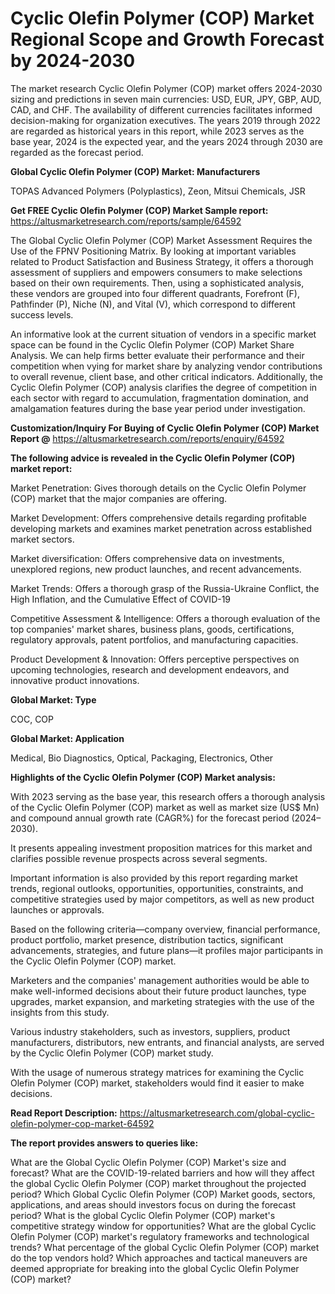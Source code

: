 <h1>Cyclic Olefin Polymer (COP) Market Regional Scope and Growth Forecast by 2024-2030 </h1>

The market research Cyclic Olefin Polymer (COP) market offers 2024-2030 sizing and predictions in seven main currencies: USD, EUR, JPY, GBP, AUD, CAD, and CHF. The availability of different currencies facilitates informed decision-making for organization executives. The years 2019 through 2022 are regarded as historical years in this report, while 2023 serves as the base year, 2024 is the expected year, and the years 2024 through 2030 are regarded as the forecast period.

<b>Global Cyclic Olefin Polymer (COP) Market: Manufacturers</b>

TOPAS Advanced Polymers (Polyplastics), Zeon, Mitsui Chemicals, JSR

<b>Get FREE Cyclic Olefin Polymer (COP) Market Sample report:</b> <a href="https://altusmarketresearch.com/reports/sample/64592">https://altusmarketresearch.com/reports/sample/64592</a>

The Global Cyclic Olefin Polymer (COP) Market Assessment Requires the Use of the FPNV Positioning Matrix. By looking at important variables related to Product Satisfaction and Business Strategy, it offers a thorough assessment of suppliers and empowers consumers to make selections based on their own requirements. Then, using a sophisticated analysis, these vendors are grouped into four different quadrants, Forefront (F), Pathfinder (P), Niche (N), and Vital (V), which correspond to different success levels.

An informative look at the current situation of vendors in a specific market space can be found in the Cyclic Olefin Polymer (COP) Market Share Analysis. We can help firms better evaluate their performance and their competition when vying for market share by analyzing vendor contributions to overall revenue, client base, and other critical indicators. Additionally, the Cyclic Olefin Polymer (COP) analysis clarifies the degree of competition in each sector with regard to accumulation, fragmentation domination, and amalgamation features during the base year period under investigation.

<b>Customization/Inquiry For Buying of Cyclic Olefin Polymer (COP) Market Report @</b> <a href="https://altusmarketresearch.com/reports/enquiry/64592">https://altusmarketresearch.com/reports/enquiry/64592</a>

<b>The following advice is revealed in the Cyclic Olefin Polymer (COP) market report:</b>

Market Penetration: Gives thorough details on the Cyclic Olefin Polymer (COP) market that the major companies are offering.

Market Development: Offers comprehensive details regarding profitable developing markets and examines market penetration across established market sectors.

Market diversification: Offers comprehensive data on investments, unexplored regions, new product launches, and recent advancements.

Market Trends: Offers a thorough grasp of the Russia-Ukraine Conflict, the High Inflation, and the Cumulative Effect of COVID-19

Competitive Assessment &amp; Intelligence: Offers a thorough evaluation of the top companies' market shares, business plans, goods, certifications, regulatory approvals, patent portfolios, and manufacturing capacities.

Product Development &amp; Innovation: Offers perceptive perspectives on upcoming technologies, research and development endeavors, and innovative product innovations.

<b>Global Market: Type</b>

COC, COP

<b>Global Market: Application</b>

Medical, Bio Diagnostics, Optical, Packaging, Electronics, Other

<b>Highlights of the Cyclic Olefin Polymer (COP) Market analysis:</b>

With 2023 serving as the base year, this research offers a thorough analysis of the Cyclic Olefin Polymer (COP) market as well as market size (US$ Mn) and compound annual growth rate (CAGR%) for the forecast period (2024–2030).

It presents appealing investment proposition matrices for this market and clarifies possible revenue prospects across several segments.

Important information is also provided by this report regarding market trends, regional outlooks, opportunities, opportunities, constraints, and competitive strategies used by major competitors, as well as new product launches or approvals.

Based on the following criteria—company overview, financial performance, product portfolio, market presence, distribution tactics, significant advancements, strategies, and future plans—it profiles major participants in the Cyclic Olefin Polymer (COP) market.

Marketers and the companies' management authorities would be able to make well-informed decisions about their future product launches, type upgrades, market expansion, and marketing strategies with the use of the insights from this study.

Various industry stakeholders, such as investors, suppliers, product manufacturers, distributors, new entrants, and financial analysts, are served by the Cyclic Olefin Polymer (COP) market study.

With the usage of numerous strategy matrices for examining the Cyclic Olefin Polymer (COP) market, stakeholders would find it easier to make decisions.

<b>Read Report Description:</b> <a href="https://altusmarketresearch.com/global-cyclic-olefin-polymer-cop-market-64592">https://altusmarketresearch.com/global-cyclic-olefin-polymer-cop-market-64592</a>

<b>The report provides answers to queries like:</b>

What are the Global Cyclic Olefin Polymer (COP) Market's size and forecast?
What are the COVID-19-related barriers and how will they affect the global Cyclic Olefin Polymer (COP) market throughout the projected period?
Which Global Cyclic Olefin Polymer (COP) Market goods, sectors, applications, and areas should investors focus on during the forecast period?
What is the global Cyclic Olefin Polymer (COP) market's competitive strategy window for opportunities?
What are the global Cyclic Olefin Polymer (COP) market's regulatory frameworks and technological trends?
What percentage of the global Cyclic Olefin Polymer (COP) market do the top vendors hold?
Which approaches and tactical maneuvers are deemed appropriate for breaking into the global Cyclic Olefin Polymer (COP) market?
